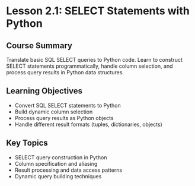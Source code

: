# Lesson 2.1: SELECT Statements with Python

## Course Summary
Translate basic SQL SELECT queries to Python code. Learn to construct SELECT statements programmatically, handle column selection, and process query results in Python data structures.

## Learning Objectives
- Convert SQL SELECT statements to Python
- Build dynamic column selection
- Process query results as Python objects
- Handle different result formats (tuples, dictionaries, objects)

## Key Topics
- SELECT query construction in Python
- Column specification and aliasing
- Result processing and data access patterns
- Dynamic query building techniques